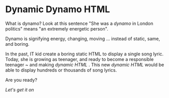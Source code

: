# Dynamic Dynamo HTML

What is dynamo? Look at this sentence "She was a _dynamo_ in London politics" means "an extremely energetic person".

Dynamo is signifying energy, changing, moving ...  instead of static, same, and boring.

In the past, IT kid create a boring static HTML to display a single song lyric. Today, she is growing as teenager, and ready to become a responsible teenager ~ and making _dynamic HTML_ . This new _dynamic HTML_ would be able to display hundreds or thousands of song lyrics.

Are you ready?

_Let's get it on_

